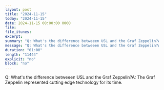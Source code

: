 ```yaml
---
layout: post
title: "2024-11-15"
today: "2024-11-15"
date: 2024-11-15 00:00:00 0000
file:
file_itunes:
excerpt:
summary: "Q: What's the difference betweeen USL and the Graf Zeppelin?A: The Graf Zeppelin represented cutting edge technology for its time."
message: "Q: What's the difference betweeen USL and the Graf Zeppelin?A: The Graf Zeppelin represented cutting edge technology for its time."
duration: "01:00"
length: "11444"
explicit: "no"
block: "no"
---
```

Q: What's the difference betweeen USL and the Graf Zeppelin?A: The Graf Zeppelin represented cutting edge technology for its time.

